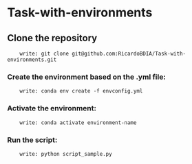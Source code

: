 # Task-with-environments
## Clone the repository
        write: git clone git@github.com:RicardoBDIA/Task-with-environments.git
### Create the environment based on the .yml file:
        write: conda env create -f envconfig.yml
### Activate the environment:
        write: conda activate environment-name
### Run the script:
        write: python script_sample.py

